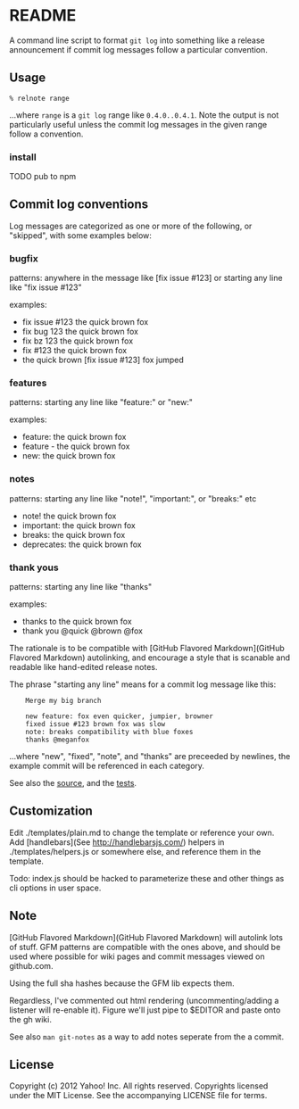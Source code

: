 README
======

A command line script to format `git log` into something like a release announcement if commit log messages follow a particular convention.

Usage
-----

    % relnote range

...where `range` is a `git log` range like `0.4.0..0.4.1`. Note the output is not particularly useful unless the commit log messages in the given range follow a convention.

### install

TODO pub to npm


Commit log conventions
----------------------

Log messages are categorized as one or more of the following, or "skipped", with some examples below:

### bugfix
patterns: anywhere in the message like [fix issue #123] or starting any line like "fix issue #123"

examples:

  * fix issue #123 the quick brown fox
  * fix bug 123 the quick brown fox
  * fix bz 123 the quick brown fox
  * fix #123 the quick brown fox
  * the quick brown [fix issue #123] fox jumped

### features

patterns: starting any line like "feature:" or "new:"

examples:

  * feature: the quick brown fox
  * feature - the quick brown fox
  * new: the quick brown fox

### notes

patterns: starting any line like "note!", "important:", or "breaks:" etc

  * note! the quick brown fox
  * important: the quick brown fox
  * breaks: the quick brown fox
  * deprecates: the quick brown fox


### thank yous

patterns: starting any line like "thanks"

examples:

  * thanks to the quick brown fox
  * thank you @quick @brown @fox

The rationale is to be compatible with [GitHub Flavored Markdown](GitHub Flavored Markdown) autolinking, and encourage a style that is scanable and readable like hand-edited release notes.

The phrase "starting any line" means for a commit log message like this:

        Merge my big branch

        new feature: fox even quicker, jumpier, browner
        fixed issue #123 brown fox was slow
        note: breaks compatibility with blue foxes
        thanks @meganfox

...where "new", "fixed", "note", and "thanks" are preceeded by newlines, the example commit will be referenced in each category.

See also the [source](/isao/relnote/blob/master/lib/categorize.js), and the [tests](/isao/relnote/blob/master/test/test-cat.js).

Customization
-------------
Edit ./templates/plain.md to change the template or reference your own. Add [handlebars](See http://handlebarsjs.com/) helpers in ./templates/helpers.js or somewhere else, and reference them in the template.

Todo: index.js should be hacked to parameterize these and other things as cli options in user space.


Note
----
[GitHub Flavored Markdown](GitHub Flavored Markdown) will autolink lots of stuff. GFM patterns are compatible with the ones above, and should be used where possible for wiki pages and commit messages viewed on github.com.

Using the full sha hashes because the GFM lib expects them.

Regardless, I've commented out html rendering (uncommenting/adding a listener will re-enable it). Figure we'll just pipe to $EDITOR and paste onto the gh wiki.

See also `man git-notes` as a way to add notes seperate from the a commit.

License
-------
Copyright (c) 2012 Yahoo! Inc.  All rights reserved.
Copyrights licensed under the MIT License. See the accompanying LICENSE file for terms.
